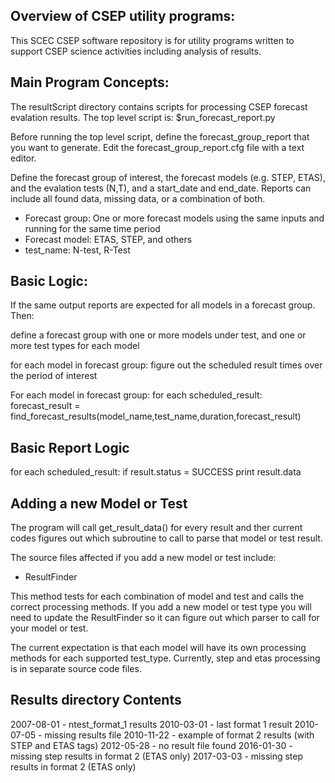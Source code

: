 ## Overview of CSEP utility programs:
This SCEC CSEP software repository is for utility programs written to support CSEP science activities including analysis of results.

## Main Program Concepts:
The resultScript directory contains scripts for processing CSEP forecast evalation results.
The top level script is: $run_forecast_report.py

Before running the top level script, define the forecast_group_report that you want to generate.
Edit the forecast_group_report.cfg file with a text editor.

Define the forecast group of interest, the forecast models (e.g. STEP, ETAS), and the evalation tests (N,T), and
a start_date and end_date. Reports can include all found data, missing data, or a combination of both.

* Forecast group: One or more forecast models using the same inputs and running for the same time period
* Forecast model: ETAS, STEP, and others
* test_name: N-test, R-Test

## Basic Logic:
If the same output reports are expected for all models in a forecast group.
Then:

define a forecast group with one or more models under test, 
and one or more test types for each model

for each model in forecast group:
figure out the scheduled result times over the period of interest

For each model in forecast group:
for each scheduled_result:
forecast_result = find_forecast_results(model_name,test_name,duration,forecast_result)

## Basic Report Logic
for each scheduled_result:
  if result.status = SUCCESS
       print result.data
 
## Adding a new Model or Test
The program will call get_result_data() for every result
and ther current codes figures out which subroutine to call
to parse that model or test result.

The source files affected if you add a new model or test include:

* ResultFinder

This method tests for each combination of model and test and calls
the correct processing methods. If you add a new model or test type
you will need to update the ResultFinder so it can figure out which 
parser to call for your model or test.

The current expectation is that each model will have its own processing
methods for each supported test_type. Currently, step and etas processing
is in separate source code files.

## Results directory Contents
2007-08-01 - ntest_format_1 results
2010-03-01 - last format 1 result
2010-07-05 - missing results file
2010-11-22 - example of format 2 results (with STEP and ETAS tags)
2012-05-28 - no result file found
2016-01-30 - missing step results in format 2 (ETAS only)
2017-03-03 - missing step results in format 2 (ETAS only)

